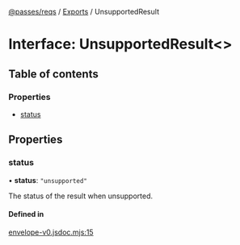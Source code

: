 [@passes/reqs](../README.md) / [Exports](../modules.md) / UnsupportedResult

# Interface: UnsupportedResult\<\>

## Table of contents

### Properties

- [status](UnsupportedResult.md#status)

## Properties

### status

• **status**: ``"unsupported"``

The status of the result when unsupported.

#### Defined in

[envelope-v0.jsdoc.mjs:15](https://github.com/passes-org/passes/blob/1a8acfa/packages/reqs/src/envelope-v0.jsdoc.mjs#L15)
